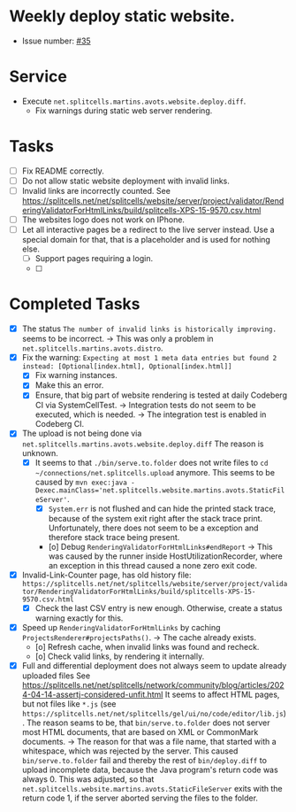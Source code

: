 # Weekly deploy static website.
* Issue number: [\#35](https://codeberg.org/splitcells-net/net.splitcells.network.community/issues/35)
# Service
* Execute `net.splitcells.martins.avots.website.deploy.diff`.
    * Fix warnings during static web server rendering.
# Tasks
* [ ] Fix README correctly.
* [ ] Do not allow static website deployment with invalid links.
* [ ] Invalid links are incorrectly counted. See https://splitcells.net/net/splitcells/website/server/project/validator/RenderingValidatorForHtmlLinks/build/splitcells-XPS-15-9570.csv.html
* [ ] The websites logo does not work on IPhone.
* [ ] Let all interactive pages be a redirect to the live server instead.
  Use a special domain for that, that is a placeholder and is used for nothing else.
    * [ ] Support pages requiring a login.
    * [ ]
# Completed Tasks
* [x] The status `The number of invalid links is historically improving.` seems to be incorrect. -> This was only a problem in `net.splitcells.martins.avots.distro`.
* [x] Fix the warning: `Expecting at most 1 meta data entries but found 2 instead: [Optional[index.html], Optional[index.html]]`
    * [x] Fix warning instances.
    * [x] Make this an error.
    * [x] Ensure, that big part of website rendering is tested at daily Codeberg CI via SystemCellTest.
      -> Integration tests do not seem to be executed, which is needed.
      -> The integration test is enabled in Codeberg CI.
* [x] The upload is not being done via `net.splitcells.martins.avots.website.deploy.diff`
  The reason is unknown.
    * [x] It seems to that `./bin/serve.to.folder` does not write files to `cd ~/connections/net.splitcells.upload` anymore.
      This seems to be caused by `mvn exec:java -Dexec.mainClass='net.splitcells.website.martins.avots.StaticFileServer'`.
        * [x] `System.err` is not flushed and can hide the printed stack trace, because of the system exit right after the stack trace print.
          Unfortunately, there does not seem to be a exception and therefore stack trace being present.
        * [o] Debug `RenderingValidatorForHtmlLinks#endReport` -> This was caused by the runner inside HostUtilizationRecorder,
          where an exception in this thread caused a none zero exit code.
* [x] Invalid-Link-Counter page, has old history file: `https://splitcells.net/net/splitcells/website/server/project/validator/RenderingValidatorForHtmlLinks/build/splitcells-XPS-15-9570.csv.html`
  * [x] Check the last CSV entry is new enough. Otherwise, create a status warning exactly for this.
* [x] Speed up `RenderingValidatorForHtmlLinks` by caching `ProjectsRenderer#projectsPaths()`. -> The cache already exists.
  * [o] Refresh cache, when invalid links was found and recheck.
  * [o] Check valid links, by rendering it internally.
* [x] Full and differential deployment does not always seem to update already uploaded files
  See https://splitcells.net/net/splitcells/network/community/blog/articles/2024-04-14-assertj-considered-unfit.html
  It seems to affect HTML pages, but not files like `*.js` (see `https://splitcells.net/net/splitcells/gel/ui/no/code/editor/lib.js`).
  The reason seams to be, that `bin/serve.to.folder` does not server most HTML documents,
  that are based on XML or CommonMark documents.
  -> The reason for that was a file name, that started with a whitespace, which was rejected by the server.
  This caused `bin/serve.to.folder` fail and thereby the rest of `bin/deploy.diff` to upload incomplete data,
  because the Java program's return code was always 0.
  This was adjusted, so that `net.splitcells.website.martins.avots.StaticFileServer` exits with the return code 1,
  if the server aborted serving the files to the folder.